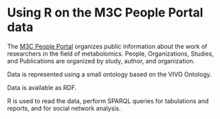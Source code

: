 # Using R on the M3C People Portal data

The [M3C People Portal](https://people.metabolomics.info) organizes public information about the work of 
researchers in the field of metabolomics.  People, Organizations, Studies, and Publications are organized by 
study, author, and organization.

Data is represented using a small ontology based on the VIVO Ontology.

Data is available as RDF.

R is used to read the data, perform SPARQL queries for tabulations and reports, and for social network analysis.
